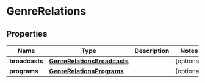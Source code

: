 

# GenreRelations


## Properties

| Name | Type | Description | Notes |
|------------ | ------------- | ------------- | -------------|
|**broadcasts** | [**GenreRelationsBroadcasts**](GenreRelationsBroadcasts.md) |  |  [optional] |
|**programs** | [**GenreRelationsPrograms**](GenreRelationsPrograms.md) |  |  [optional] |



